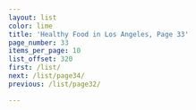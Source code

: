```yaml
---
layout: list
color: lime
title: 'Healthy Food in Los Angeles, Page 33'
page_number: 33
items_per_page: 10
list_offset: 320
first: /list/
next: /list/page34/
previous: /list/page32/

---
```

